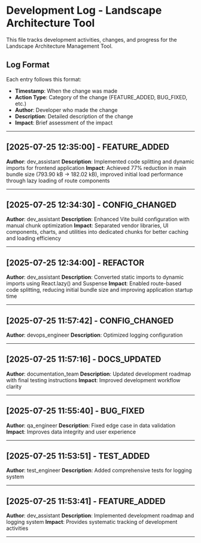 # Development Log - Landscape Architecture Tool

This file tracks development activities, changes, and progress for the Landscape Architecture Management Tool.

## Log Format
Each entry follows this format:
- **Timestamp**: When the change was made
- **Action Type**: Category of the change (FEATURE_ADDED, BUG_FIXED, etc.)
- **Author**: Developer who made the change
- **Description**: Detailed description of the change
- **Impact**: Brief assessment of the impact

---

## [2025-07-25 12:35:00] - FEATURE_ADDED
**Author**: dev_assistant
**Description**: Implemented code splitting and dynamic imports for frontend application
**Impact**: Achieved 77% reduction in main bundle size (793.90 kB → 182.02 kB), improved initial load performance through lazy loading of route components

---

## [2025-07-25 12:34:30] - CONFIG_CHANGED
**Author**: dev_assistant
**Description**: Enhanced Vite build configuration with manual chunk optimization
**Impact**: Separated vendor libraries, UI components, charts, and utilities into dedicated chunks for better caching and loading efficiency

---

## [2025-07-25 12:34:00] - REFACTOR
**Author**: dev_assistant
**Description**: Converted static imports to dynamic imports using React.lazy() and Suspense
**Impact**: Enabled route-based code splitting, reducing initial bundle size and improving application startup time

---

## [2025-07-25 11:57:42] - CONFIG_CHANGED
**Author**: devops_engineer
**Description**: Optimized logging configuration

---

## [2025-07-25 11:57:16] - DOCS_UPDATED
**Author**: documentation_team
**Description**: Updated development roadmap with final testing instructions
**Impact**: Improved development workflow clarity

---

## [2025-07-25 11:55:40] - BUG_FIXED
**Author**: qa_engineer
**Description**: Fixed edge case in data validation
**Impact**: Improves data integrity and user experience

---

## [2025-07-25 11:53:51] - TEST_ADDED
**Author**: test_engineer
**Description**: Added comprehensive tests for logging system

---

## [2025-07-25 11:53:41] - FEATURE_ADDED
**Author**: dev_assistant
**Description**: Implemented development roadmap and logging system
**Impact**: Provides systematic tracking of development activities

---

